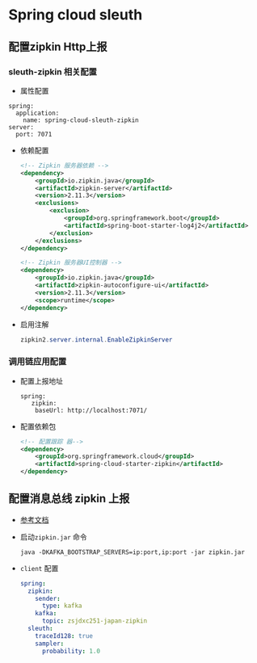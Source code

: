 # Spring cloud sleuth

## 配置zipkin Http上报

### sleuth-zipkin 相关配置

* 属性配置

```properties
spring:
  application:
    name: spring-cloud-sleuth-zipkin
server:
  port: 7071
```

* 依赖配置

  ```xml
  <!-- Zipkin 服务器依赖 -->
  <dependency>
      <groupId>io.zipkin.java</groupId>
      <artifactId>zipkin-server</artifactId>
      <version>2.11.3</version>
      <exclusions>
          <exclusion>
              <groupId>org.springframework.boot</groupId>
              <artifactId>spring-boot-starter-log4j2</artifactId>
          </exclusion>
      </exclusions>
  </dependency>
  
  <!-- Zipkin 服务器UI控制器 -->
  <dependency>
      <groupId>io.zipkin.java</groupId>
      <artifactId>zipkin-autoconfigure-ui</artifactId>
      <version>2.11.3</version>
      <scope>runtime</scope>
  </dependency>
  ```

* 启用注解

  ```java
  zipkin2.server.internal.EnableZipkinServer
  ```


### 调用链应用配置

* 配置上报地址

  ```properties
  spring:
     zipkin:
      baseUrl: http://localhost:7071/
  ```

* 配置依赖包

  ```xml
  <!-- 配置跟踪 器-->
  <dependency>
      <groupId>org.springframework.cloud</groupId>
      <artifactId>spring-cloud-starter-zipkin</artifactId>
  </dependency>
  ```

## 配置消息总线 zipkin 上报
* [参考文档](http://www.mamicode.com/info-detail-2292005.html)
* 启动`zipkin.jar` 命令

  ```shell
  java -DKAFKA_BOOTSTRAP_SERVERS=ip:port,ip:port -jar zipkin.jar
  ```
* `client` 配置
  
  ```yaml 
  spring:
    zipkin:
      sender:
        type: kafka
      kafka:
        topic: zsjdxc251-japan-zipkin
    sleuth:
      traceId128: true
      sampler:
        probability: 1.0
  ```
